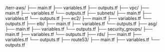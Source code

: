 /terr-aws/
├── main.tf
├── variables.tf
├── outputs.tf
├── vpc/
   ├── main.tf
   ├── variables.tf
   └── outputs.tf
├── subnets/
   ├── main.tf
   ├── variables.tf
   └── outputs.tf
├── ec2/
   ├── main.tf
   ├── variables.tf
   └── outputs.tf
├── elb/
   ├── main.tf
   ├── variables.tf
   └── outputs.tf
├── asg/
   ├── main.tf
   ├── variables.tf
   └── outputs.tf
├── security_groups/
   ├── main.tf
   ├── variables.tf
   └── outputs.tf
├── rds/
   ├── main.tf
   ├── variables.tf
   └── outputs.tf
├── route53/
   ├── main.tf
   ├── variables.tf
   └── outputs.tf 
